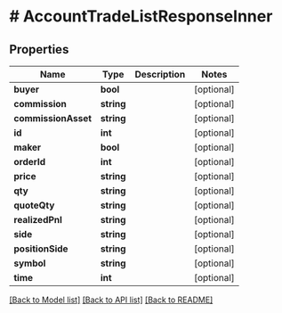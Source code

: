 # # AccountTradeListResponseInner

## Properties

Name | Type | Description | Notes
------------ | ------------- | ------------- | -------------
**buyer** | **bool** |  | [optional]
**commission** | **string** |  | [optional]
**commissionAsset** | **string** |  | [optional]
**id** | **int** |  | [optional]
**maker** | **bool** |  | [optional]
**orderId** | **int** |  | [optional]
**price** | **string** |  | [optional]
**qty** | **string** |  | [optional]
**quoteQty** | **string** |  | [optional]
**realizedPnl** | **string** |  | [optional]
**side** | **string** |  | [optional]
**positionSide** | **string** |  | [optional]
**symbol** | **string** |  | [optional]
**time** | **int** |  | [optional]

[[Back to Model list]](../../README.md#models) [[Back to API list]](../../README.md#endpoints) [[Back to README]](../../README.md)
